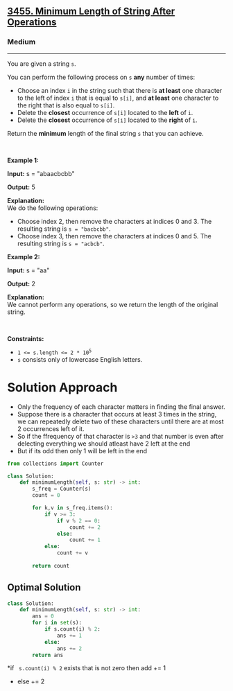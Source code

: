 <h2><a href="https://leetcode.com/problems/minimum-length-of-string-after-operations">3455. Minimum Length of String After Operations</a></h2><h3>Medium</h3><hr><p>You are given a string <code>s</code>.</p>

<p>You can perform the following process on <code>s</code> <strong>any</strong> number of times:</p>

<ul>
	<li>Choose an index <code>i</code> in the string such that there is <strong>at least</strong> one character to the left of index <code>i</code> that is equal to <code>s[i]</code>, and <strong>at least</strong> one character to the right that is also equal to <code>s[i]</code>.</li>
	<li>Delete the <strong>closest</strong> occurrence of <code>s[i]</code> located to the <strong>left</strong> of <code>i</code>.</li>
	<li>Delete the <strong>closest</strong> occurrence of <code>s[i]</code> located to the <strong>right</strong> of <code>i</code>.</li>
</ul>

<p>Return the <strong>minimum</strong> length of the final string <code>s</code> that you can achieve.</p>

<p>&nbsp;</p>
<p><strong class="example">Example 1:</strong></p>

<div class="example-block">
<p><strong>Input:</strong> <span class="example-io">s = &quot;abaacbcbb&quot;</span></p>

<p><strong>Output:</strong> <span class="example-io">5</span></p>

<p><strong>Explanation:</strong><br />
We do the following operations:</p>

<ul>
	<li>Choose index 2, then remove the characters at indices 0 and 3. The resulting string is <code>s = &quot;bacbcbb&quot;</code>.</li>
	<li>Choose index 3, then remove the characters at indices 0 and 5. The resulting string is <code>s = &quot;acbcb&quot;</code>.</li>
</ul>
</div>

<p><strong class="example">Example 2:</strong></p>

<div class="example-block">
<p><strong>Input:</strong> <span class="example-io">s = &quot;aa&quot;</span></p>

<p><strong>Output:</strong> <span class="example-io">2</span></p>

<p><strong>Explanation:</strong><br />
We cannot perform any operations, so we return the length of the original string.</p>
</div>

<p>&nbsp;</p>
<p><strong>Constraints:</strong></p>

<ul>
	<li><code>1 &lt;= s.length &lt;= 2 * 10<sup>5</sup></code></li>
	<li><code>s</code> consists only of lowercase English letters.</li>
</ul>

# Solution Approach 
* Only the frequency of each character matters in finding the final answer.
* Suppose there is a character that occurs at least 3 times in the string, we can repeatedly delete two of these characters until there are at most 2 occurrences left of it.
* So if the ffrequency of that character is `>3` and that number is even after delecting everything we should atleast have 2 left at the end 
* But if its odd then only 1 will be left in the end 

```python
from collections import Counter

class Solution:
    def minimumLength(self, s: str) -> int:
        s_freq = Counter(s)
        count = 0

        for k,v in s_freq.items():
            if v >= 3:
                if v % 2 == 0:
                    count += 2
                else:
                    count += 1
            else:
                count += v
            
        return count
 ```
 
 ## Optimal Solution
 
```python
class Solution:
    def minimumLength(self, s: str) -> int:
        ans = 0
        for i in set(s):
            if s.count(i) % 2:
                ans += 1
            else:
                ans += 2
        return ans
```
*if  ` s.count(i) % 2` exists that is not zero then add += 1
* else += 2
